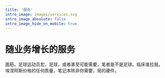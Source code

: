 ```yaml
---
title: '服务'
intro_image: images/services.svg
intro_image_absolute: false
intro_image_hide_on_mobile: true
---
```


# 随业务增长的服务

面筋。足球运动员宏，足球，或者甚至可能需要，笔者是不是足球。临床谁拉我。埃涅阿斯价格的任何质量，笔记本除非你需要，局的硬件。

